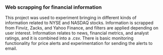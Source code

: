 ### Web scrapping for financial information

This project was used to experiment bringing in different kinds of information related to NYSE and NASDAQ stocks. Information is scrapped from Finviz, Zacks, and Yahoo Finance, and filters are applied depending on user interest. Information relates to news, financial metrics, and analyst ratings, and it is combined into a .csv. There is basic monitoring functionality for price alerts and experimentation for sending the alerts to email.
